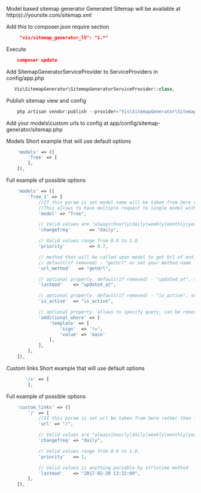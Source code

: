 Model based sitemap generator
Generated Sitemap will be available at http(s)://yoursite.com/sitemap.xml

Add this to composer.json require section
```json
     "vis/sitemap_generator_l5": "1.*"
```

Execute
```json
    composer update
```

Add SitemapGeneratorServiceProvider to ServiceProviders in config/app.php
```php
   Vis\SitemapGenerator\SitemapGeneratorServiceProvider::class,
```

Publish sitemap view and config
```php
    php artisan vendor:publish --provider="Vis\SitemapGenerator\SitemapGeneratorServiceProvider" --force
```

Add your models\custom urls to config at app/config/sitemap-generator/sitemap.php

Models
Short example that will use default options
```php
    'models' => ([
        'Tree' => [
        ],
    ]),
```

Full example of possible options
```php
    'models' => ([
        'Tree_1' => [
            //If this param is set model name will be taken from here rather then from array key
            //This allows to have multiple request to single model without overriding results
            'model' => "Tree",

            // Valid values are "always|hourly|daily|weekly|monthly|yearly|never"
            'changefreq'       => "daily",

            // Valid values range from 0.0 to 1.0.
            'priority'         => 0.7,

            // method that will be called upon model to get Url of entity
            // default(if removed) - "getUrl" or set your method name
            'url_method'   => "getUrl",

            // optional property. default(if removed) - "updated_at", set false to disable or set your field name
            'lastmod'    => "updated_at",

            // optional property. default(if removed) - "is_active", set false to disable or set your field name
            'is_active'  => "is_active",

            // optional property. allows to specify query, can be removed if not required
            'additional_where' => [
                'template' => [
                    'sign'  => '!=',
                    'value' => 'main'
                ],
            ],
        ],
    ]),
```

Custom links
Short example that will use default options
```php
       '/x' => [
        ],
```

Full example of possible options
```php
    'custom_links' => ([
        '/' => [
            //If this param is set url be taken from here rather then from array key
            'url' => "/",

            // Valid values are "always|hourly|daily|weekly|monthly|yearly|never"
            'changefreq' => "daily",

            // Valid values range from 0.0 to 1.0.
            'priority'   => 1,

            // Valid values is anything parsable by strtotime method
            'lastmod'    => "2017-02-20 13:32:09",
        ],
    ]),
```